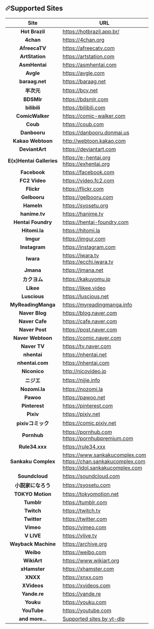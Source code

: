 
<h2 dir="auto"><a id="user-content-supported-sites" class="anchor" aria-hidden="true" href="#supported-sites"><svg class="octicon octicon-link" viewBox="0 0 16 16" version="1.1" width="16" height="16" aria-hidden="true"><path fill-rule="evenodd" d="M7.775 3.275a.75.75 0 001.06 1.06l1.25-1.25a2 2 0 112.83 2.83l-2.5 2.5a2 2 0 01-2.83 0 .75.75 0 00-1.06 1.06 3.5 3.5 0 004.95 0l2.5-2.5a3.5 3.5 0 00-4.95-4.95l-1.25 1.25zm-4.69 9.64a2 2 0 010-2.83l2.5-2.5a2 2 0 012.83 0 .75.75 0 001.06-1.06 3.5 3.5 0 00-4.95 0l-2.5 2.5a3.5 3.5 0 004.95 4.95l1.25-1.25a.75.75 0 00-1.06-1.06l-1.25 1.25a2 2 0 01-2.83 0z"></path></svg></a>Supported Sites</h2>
<table>
<thead>
<tr>
<th align="center">Site</th>
<th>URL</th>
</tr>
</thead>
<tbody>
<tr>
<td align="center"><strong>Hot Brazil</strong></td>
<td><a href="https://hotbrazil.app.br/" rel="dofollow">https://hotbrazil.app.br/</a></td>
</tr>
<tr>
<td align="center"><strong>4chan</strong></td>
<td><a href="https://4chan.org" rel="nofollow">https://4chan.org</a></td>
</tr>
<tr>
<td align="center"><strong>AfreecaTV</strong></td>
<td><a href="https://afreecatv.com" rel="nofollow">https://afreecatv.com</a></td>
</tr>
<tr>
<td align="center"><strong>ArtStation</strong></td>
<td><a href="https://artstation.com" rel="nofollow">https://artstation.com</a></td>
</tr>
<tr>
<td align="center"><strong>AsmHentai</strong></td>
<td><a href="https://asmhentai.com" rel="nofollow">https://asmhentai.com</a></td>
</tr>
<tr>
<td align="center"><strong>Avgle</strong></td>
<td><a href="https://avgle.com" rel="nofollow">https://avgle.com</a></td>
</tr>
<tr>
<td align="center"><strong>baraag.net</strong></td>
<td><a href="https://baraag.net" rel="nofollow">https://baraag.net</a></td>
</tr>
<tr>
<td align="center"><strong>半次元</strong></td>
<td><a href="https://bcy.net" rel="nofollow">https://bcy.net</a></td>
</tr>
<tr>
<td align="center"><strong>BDSMlr</strong></td>
<td><a href="https://bdsmlr.com" rel="nofollow">https://bdsmlr.com</a></td>
</tr>
<tr>
<td align="center"><strong>bilibili</strong></td>
<td><a href="https://bilibili.com" rel="nofollow">https://bilibili.com</a></td>
</tr>
<tr>
<td align="center"><strong>ComicWalker</strong></td>
<td><a href="https://comic-walker.com" rel="nofollow">https://comic-walker.com</a></td>
</tr>
<tr>
<td align="center"><strong>Coub</strong></td>
<td><a href="https://coub.com" rel="nofollow">https://coub.com</a></td>
</tr>
<tr>
<td align="center"><strong>Danbooru</strong></td>
<td><a href="https://danbooru.donmai.us" rel="nofollow">https://danbooru.donmai.us</a></td>
</tr>
<tr>
<td align="center"><strong>Kakao Webtoon</strong></td>
<td><a href="http://webtoon.kakao.com" rel="nofollow">http://webtoon.kakao.com</a></td>
</tr>
<tr>
<td align="center"><strong>DeviantArt</strong></td>
<td><a href="https://deviantart.com" rel="nofollow">https://deviantart.com</a></td>
</tr>
<tr>
<td align="center"><strong>E(x)Hentai Galleries</strong></td>
<td><a href="https://e-hentai.org" rel="nofollow">https://e-hentai.org</a><br><a href="https://exhentai.org" rel="nofollow">https://exhentai.org</a></td>
</tr>
<tr>
<td align="center"><strong>Facebook</strong></td>
<td><a href="https://facebook.com" rel="nofollow">https://facebook.com</a></td>
</tr>
<tr>
<td align="center"><strong>FC2 Video</strong></td>
<td><a href="https://video.fc2.com" rel="nofollow">https://video.fc2.com</a></td>
</tr>
<tr>
<td align="center"><strong>Flickr</strong></td>
<td><a href="https://flickr.com" rel="nofollow">https://flickr.com</a></td>
</tr>
<tr>
<td align="center"><strong>Gelbooru</strong></td>
<td><a href="https://gelbooru.com" rel="nofollow">https://gelbooru.com</a></td>
</tr>
<tr>
<td align="center"><strong>Hameln</strong></td>
<td><a href="https://syosetu.org" rel="nofollow">https://syosetu.org</a></td>
</tr>
<tr>
<td align="center"><strong>hanime.tv</strong></td>
<td><a href="https://hanime.tv" rel="nofollow">https://hanime.tv</a></td>
</tr>
<tr>
<td align="center"><strong>Hentai Foundry</strong></td>
<td><a href="https://hentai-foundry.com" rel="nofollow">https://hentai-foundry.com</a></td>
</tr>
<tr>
<td align="center"><strong>Hitomi.la</strong></td>
<td><a href="https://hitomi.la" rel="nofollow">https://hitomi.la</a></td>
</tr>
<tr>
<td align="center"><strong>Imgur</strong></td>
<td><a href="https://imgur.com" rel="nofollow">https://imgur.com</a></td>
</tr>
<tr>
<td align="center"><strong>Instagram</strong></td>
<td><a href="https://instagram.com" rel="nofollow">https://instagram.com</a></td>
</tr>
<tr>
<td align="center"><strong>Iwara</strong></td>
<td><a href="https://iwara.tv" rel="nofollow">https://iwara.tv</a><br><a href="https://ecchi.iwara.tv" rel="nofollow">https://ecchi.iwara.tv</a></td>
</tr>
<tr>
<td align="center"><strong>Jmana</strong></td>
<td><a href="https://jmana.net" rel="nofollow">https://jmana.net</a></td>
</tr>
<tr>
<td align="center"><strong>カクヨム</strong></td>
<td><a href="https://kakuyomu.jp" rel="nofollow">https://kakuyomu.jp</a></td>
</tr>
<tr>
<td align="center"><strong>Likee</strong></td>
<td><a href="https://likee.video" rel="nofollow">https://likee.video</a></td>
</tr>
<tr>
<td align="center"><strong>Luscious</strong></td>
<td><a href="https://luscious.net" rel="nofollow">https://luscious.net</a></td>
</tr>
<tr>
<td align="center"><strong>MyReadingManga</strong></td>
<td><a href="https://myreadingmanga.info" rel="nofollow">https://myreadingmanga.info</a></td>
</tr>
<tr>
<td align="center"><strong>Naver Blog</strong></td>
<td><a href="https://blog.naver.com" rel="nofollow">https://blog.naver.com</a></td>
</tr>
<tr>
<td align="center"><strong>Naver Cafe</strong></td>
<td><a href="https://cafe.naver.com" rel="nofollow">https://cafe.naver.com</a></td>
</tr>
<tr>
<td align="center"><strong>Naver Post</strong></td>
<td><a href="https://post.naver.com" rel="nofollow">https://post.naver.com</a></td>
</tr>
<tr>
<td align="center"><strong>Naver Webtoon</strong></td>
<td><a href="https://comic.naver.com" rel="nofollow">https://comic.naver.com</a></td>
</tr>
<tr>
<td align="center"><strong>Naver TV</strong></td>
<td><a href="https://tv.naver.com" rel="nofollow">https://tv.naver.com</a></td>
</tr>
<tr>
<td align="center"><strong>nhentai</strong></td>
<td><a href="https://nhentai.net" rel="nofollow">https://nhentai.net</a></td>
</tr>
<tr>
<td align="center"><strong>nhentai.com</strong></td>
<td><a href="https://nhentai.com" rel="nofollow">https://nhentai.com</a></td>
</tr>
<tr>
<td align="center"><strong>Niconico</strong></td>
<td><a href="http://nicovideo.jp" rel="nofollow">http://nicovideo.jp</a></td>
</tr>
<tr>
<td align="center"><strong>ニジエ</strong></td>
<td><a href="https://nijie.info" rel="nofollow">https://nijie.info</a></td>
</tr>
<tr>
<td align="center"><strong>Nozomi.la</strong></td>
<td><a href="https://nozomi.la" rel="nofollow">https://nozomi.la</a></td>
</tr>
<tr>
<td align="center"><strong>Pawoo</strong></td>
<td><a href="https://pawoo.net" rel="nofollow">https://pawoo.net</a></td>
</tr>
<tr>
<td align="center"><strong>Pinterest</strong></td>
<td><a href="https://pinterest.com" rel="nofollow">https://pinterest.com</a></td>
</tr>
<tr>
<td align="center"><strong>Pixiv</strong></td>
<td><a href="https://pixiv.net" rel="nofollow">https://pixiv.net</a></td>
</tr>
<tr>
<td align="center"><strong>pixivコミック</strong></td>
<td><a href="https://comic.pixiv.net" rel="nofollow">https://comic.pixiv.net</a></td>
</tr>
<tr>
<td align="center"><strong>Pornhub</strong></td>
<td><a href="https://pornhub.com" rel="nofollow">https://pornhub.com</a><br><a href="https://pornhubpremium.com" rel="nofollow">https://pornhubpremium.com</a></td>
</tr>
<tr>
<td align="center"><strong>Rule34.xxx</strong></td>
<td><a href="https://rule34.xxx" rel="nofollow">https://rule34.xxx</a></td>
</tr>
<tr>
<td align="center"><strong>Sankaku Complex</strong></td>
<td><a href="https://www.sankakucomplex.com" rel="nofollow">https://www.sankakucomplex.com</a><br><a href="https://chan.sankakucomplex.com" rel="nofollow">https://chan.sankakucomplex.com</a><br><a href="https://idol.sankakucomplex.com" rel="nofollow">https://idol.sankakucomplex.com</a></td>
</tr>
<tr>
<td align="center"><strong>Soundcloud</strong></td>
<td><a href="https://soundcloud.com" rel="nofollow">https://soundcloud.com</a></td>
</tr>
<tr>
<td align="center"><strong>小説家になろう</strong></td>
<td><a href="https://syosetu.com" rel="nofollow">https://syosetu.com</a></td>
</tr>
<tr>
<td align="center"><strong>TOKYO Motion</strong></td>
<td><a href="https://tokyomotion.net" rel="nofollow">https://tokyomotion.net</a></td>
</tr>
<tr>
<td align="center"><strong>Tumblr</strong></td>
<td><a href="https://tumblr.com" rel="nofollow">https://tumblr.com</a></td>
</tr>
<tr>
<td align="center"><strong>Twitch</strong></td>
<td><a href="https://twitch.tv" rel="nofollow">https://twitch.tv</a></td>
</tr>
<tr>
<td align="center"><strong>Twitter</strong></td>
<td><a href="https://twitter.com" rel="nofollow">https://twitter.com</a></td>
</tr>
<tr>
<td align="center"><strong>Vimeo</strong></td>
<td><a href="https://vimeo.com" rel="nofollow">https://vimeo.com</a></td>
</tr>
<tr>
<td align="center"><strong>V LIVE</strong></td>
<td><a href="https://vlive.tv" rel="nofollow">https://vlive.tv</a></td>
</tr>
<tr>
<td align="center"><strong>Wayback Machine</strong></td>
<td><a href="https://archive.org" rel="nofollow">https://archive.org</a></td>
</tr>
<tr>
<td align="center"><strong>Weibo</strong></td>
<td><a href="https://weibo.com" rel="nofollow">https://weibo.com</a></td>
</tr>
<tr>
<td align="center"><strong>WikiArt</strong></td>
<td><a href="https://www.wikiart.org" rel="nofollow">https://www.wikiart.org</a></td>
</tr>
<tr>
<td align="center"><strong>xHamster</strong></td>
<td><a href="https://xhamster.com" rel="nofollow">https://xhamster.com</a></td>
</tr>
<tr>
<td align="center"><strong>XNXX</strong></td>
<td><a href="https://xnxx.com" rel="nofollow">https://xnxx.com</a></td>
</tr>
<tr>
<td align="center"><strong>XVideos</strong></td>
<td><a href="https://xvideos.com" rel="nofollow">https://xvideos.com</a></td>
</tr>
<tr>
<td align="center"><strong>Yande.re</strong></td>
<td><a href="https://yande.re" rel="nofollow">https://yande.re</a></td>
</tr>
<tr>
<td align="center"><strong>Youku</strong></td>
<td><a href="https://youku.com" rel="nofollow">https://youku.com</a></td>
</tr>
<tr>
<td align="center"><strong>YouTube</strong></td>
<td><a href="https://youtube.com" rel="nofollow">https://youtube.com</a></td>
</tr>
<tr>
<td align="center"><strong>and more...</strong></td>
<td><a href="https://github.com/yt-dlp/yt-dlp/blob/master/supportedsites.md">Supported sites by yt-dlp</a></td>
</tr>
</tbody>
</table>
</article>
